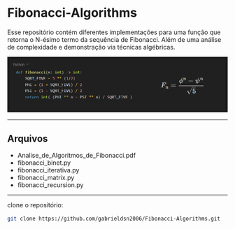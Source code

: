 # Fibonacci-Algorithms

Esse repositório contém diferentes implementações para uma função que retorna o N-ésimo termo da sequência de Fibonacci. Além de uma análise de complexidade e demonstração via técnicas algébricas.

<img src="./img.png">

<hr>

## Arquivos
- Analise_de_Algoritmos_de_Fibonacci.pdf
- fibonacci_binet.py
- fibonacci_iterativa.py
- fibonacci_matrix.py
- fibonacci_recursion.py

<hr>

clone o repositório:

```bash
git clone https://github.com/gabrieldsn2006/Fibonacci-Algorithms.git